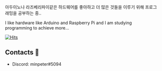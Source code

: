 
아두이노나 라즈베리파이같은 하드웨어를 좋아하고 더 많은 것들을 이루기 위해 프로그래밍을 공부하는 중..

I like hardware like Arduino and Raspberry Pi and I am studying programming to achieve more...



[![Hits](https://hits.seeyoufarm.com/api/count/incr/badge.svg?url=https%3A%2F%2Fgithub.com%2Fminpeter&count_bg=%23FF0000&title_bg=%23000000&icon=humblebundle.svg&icon_color=%23FFFFFF&title=visitant&edge_flat=false)](https://hits.seeyoufarm.com)



## Contacts :postbox:
- Discord: minpeter#5094
